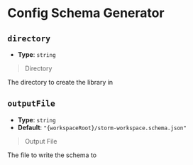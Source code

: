 
<!-- Generated by @storm-software/untyped -->
<!-- Do not edit this file directly -->

# Config Schema Generator

## `directory`
- **Type**: `string`

> Directory


The directory to create the library in


## `outputFile`
- **Type**: `string`
- **Default**: `"{workspaceRoot}/storm-workspace.schema.json"`

> Output File


The file to write the schema to


